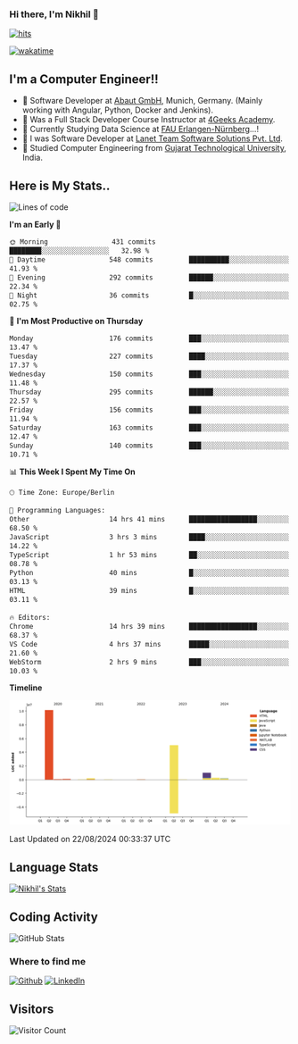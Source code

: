 ### Hi there, I'm Nikhil 👋

[![hits](https://hits.sh/github.com/silentsoft/hits.svg?color=2311cc)](https://hits.sh/github.com/silentsoft/hits/)

[![wakatime](https://wakatime.com/badge/user/369b6a3a-7953-4ff9-b7c7-be53d0a7ccc6.svg)](https://wakatime.com/@369b6a3a-7953-4ff9-b7c7-be53d0a7ccc6)

## I'm a  Computer Engineer!!

- 🌱 Software Developer at [Abaut GmbH](https://www.abaut.de/), Munich, Germany. (Mainly working with Angular, Python, Docker and Jenkins).
- 🌱 Was a Full Stack Developer Course Instructor at [4Geeks Academy](https://4geeks.com/).
- 🌱 Currently Studying Data Science at [FAU Erlangen-Nürnberg](https://www.fau.de/)...!
- 🌱 I was Software Developer at [Lanet Team Software Solutions Pvt. Ltd](https://lanetteam.com/).
- 🌱 Studied Computer Engineering from [Gujarat Technological University](https://www.gtu.ac.in/), India.

<h2>Here is My Stats..</h2>

<!--START_SECTION:waka-->
![Lines of code](https://img.shields.io/badge/From%20Hello%20World%20I%27ve%20Written-17.0%20million%20lines%20of%20code-blue)

**I'm an Early 🐤** 

```text
🌞 Morning                431 commits         ████████░░░░░░░░░░░░░░░░░   32.98 % 
🌆 Daytime                548 commits         ██████████░░░░░░░░░░░░░░░   41.93 % 
🌃 Evening                292 commits         ██████░░░░░░░░░░░░░░░░░░░   22.34 % 
🌙 Night                  36 commits          █░░░░░░░░░░░░░░░░░░░░░░░░   02.75 % 
```
📅 **I'm Most Productive on Thursday** 

```text
Monday                   176 commits         ███░░░░░░░░░░░░░░░░░░░░░░   13.47 % 
Tuesday                  227 commits         ████░░░░░░░░░░░░░░░░░░░░░   17.37 % 
Wednesday                150 commits         ███░░░░░░░░░░░░░░░░░░░░░░   11.48 % 
Thursday                 295 commits         ██████░░░░░░░░░░░░░░░░░░░   22.57 % 
Friday                   156 commits         ███░░░░░░░░░░░░░░░░░░░░░░   11.94 % 
Saturday                 163 commits         ███░░░░░░░░░░░░░░░░░░░░░░   12.47 % 
Sunday                   140 commits         ███░░░░░░░░░░░░░░░░░░░░░░   10.71 % 
```


📊 **This Week I Spent My Time On** 

```text
🕑︎ Time Zone: Europe/Berlin

💬 Programming Languages: 
Other                    14 hrs 41 mins      █████████████████░░░░░░░░   68.50 % 
JavaScript               3 hrs 3 mins        ████░░░░░░░░░░░░░░░░░░░░░   14.22 % 
TypeScript               1 hr 53 mins        ██░░░░░░░░░░░░░░░░░░░░░░░   08.78 % 
Python                   40 mins             █░░░░░░░░░░░░░░░░░░░░░░░░   03.13 % 
HTML                     39 mins             █░░░░░░░░░░░░░░░░░░░░░░░░   03.11 % 

🔥 Editors: 
Chrome                   14 hrs 39 mins      █████████████████░░░░░░░░   68.37 % 
VS Code                  4 hrs 37 mins       █████░░░░░░░░░░░░░░░░░░░░   21.60 % 
WebStorm                 2 hrs 9 mins        ███░░░░░░░░░░░░░░░░░░░░░░   10.03 % 
```

**Timeline**

![Lines of Code chart](https://raw.githubusercontent.com/nikhilmaguwala/nikhilmaguwala/main/assets/bar_graph.png)


 Last Updated on 22/08/2024 00:33:37 UTC
<!--END_SECTION:waka-->

<h2>Language Stats</h2>

[![Nikhil's Stats](https://github-readme-stats.vercel.app/api/wakatime?username=nikhilmaguwala&layout=compact&title=Stats)](https://github.com/nikhilmaguwala)


<h2>Coding Activity</h2>

<p><img src="https://wakatime.com/share/@nikhilmaguwala/7dd532b8-3e5e-4c26-8c46-68cc27712a92.svg" alt="GitHub Stats"></p>

<h3>Where to find me</h3>
<p>
    <a href="https://github.com/nikhilmaguwala" target="_blank"><img alt="Github" src="https://img.shields.io/badge/GitHub-%2312100E.svg?&style=for-the-badge&logo=Github&logoColor=white" /></a>
    <a href="https://www.linkedin.com/in/nikhil-maguwala" target="_blank"><img alt="LinkedIn" src="https://img.shields.io/badge/linkedin-%230077B5.svg?&style=for-the-badge&logo=linkedin&logoColor=white" /></a> 
</p>


<h2>Visitors</h2>

![Visitor Count](https://profile-counter.glitch.me/nikhilmaguwala/count.svg)

[website]: https://nikhilmaguwala.github.io/
[instagram]: https://www.instagram.com/nikhil_maguwala/
[linkedin]: https://www.linkedin.com/in/nikhil-maguwala/

